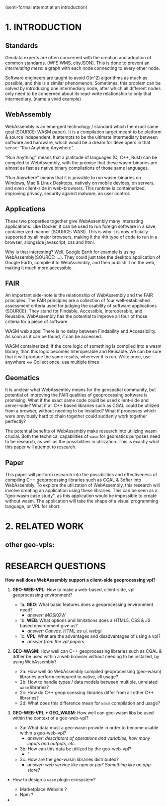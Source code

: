 (semi-formal attempt at an introduction)

# 1. INTRODUCTION



## Standards

Geodata experts are often concerned with the creation and adoption of common standards. (WFS WMS, cityJSON). 
This is done to prevent an *interrelating mess*: a graph with each node connecting to every other node.

Software engineers are taught to avoid O(n^2) algorithms as much as possible, and this is a similar phenomenon. 
Sometimes, this problem can be solved by introducing one intermediary node, after which all different nodes only need to be concerned about its read-write relationship to only that intermediary. (name a vivid example)



## WebAssembly

WebAssembly is an emergent technology / standard which the exact same goal (SOURCE: WASM paper). 
It is a compilation target meant to be platform & source independent. 
It attempts to be the ultimate intermediary between software and hardware, which would be a dream for developers in that sense: "Run Anything Anywhere". 

"Run Anything" means that a platitude of languages (C, C++, Rust) can be compiled to WebAssembly, with the promise that these wasm-binaries are almost as fast as native binary compilations of those same languages. 

"Run Anywhere" means that it is possible to run wasm-binaries on Windows, Mac & Linux Desktops, natively on mobile devices, on servers, and even client-side in web-browsers. 
This runtime is containerized, improving privacy, security against malware, an user control. 



## Applications

These two properties together give WebAssembly many interesting applications. 
Like Docker, it can be used to run foreign software in a save, containerized manner (SOURCE: WASI). 
This is why it is now officially supported by all major browsers, making it the 4th type of code to run in a browser, alongside javascript, css and html. 

Why is that interesting? Well, Google Earth for example is using WebAssembly(SOURCE: ...). 
They could just take the desktop application of Google Earth, compile it to WebAssembly, and then publish it on the web, making it much more accessible. 

<!-- accessible -> segway into FAIR -->

## FAIR

An important side-note is the relationship of WebAssembly and the FAIR principles. The FAIR principles are a collection of four well-established assessment criteria used for judging the usability of software applications (SOURCE). They stand for Findable, Accessible, Interoperable, and Reusable. WebAssembly has the potential to improve all four of those criteria for a piece of software:  

WASM web apps: 
There is no delay between Findability and Accessibility. 
As soon as it can be found, it can be accessed. 

WASM containerized:
If the core logic of something is compiled into a wasm library, than this logic becomes Interoperable and Reusable. 
We can be sure that it will produce the same results, wherever it is run. 
Write once, use anywhere <-> Collect once, use multiple times



## Geomatics

It is unclear what WebAssembly means for the geospatial community, but potential of improving the FAIR qualities of geoprocessing software is promising: 
What if the exact same code could be used client-side and server-side?
What if all C++ based libraries such as CGAL could be utilized from a browser, without needing to be installed? 
What if processes which were previously hard to chain together could suddenly work together perfectly? 

The potential benefits of WebAssembly make research into utilizing wasm crucial. 
Both the technical capabilities of `wasm` for geomatics purposes need to be research, as well as the possibilities in utilization. 
This is exactly what this paper will attempt to research. 



## Paper

This paper will perform research into the possibilities and effectiveness of compiling C++ geoprocessing libraries such as CGAL & 3dfier into WebAssembly. To explore the utilization of WebAssembly, this research will involve creating an application using these libraries. 
This can be seen as a "geo-wasm case study", as this application would be impossible to create without wasm. The application will take the shape of a visual programming language, or VPL for short.


# 2. RELATED WORK


## other geo-vpls: 







# RESEARCH QUESTIONS

**How well does WebAssembly support a client-side geoprocessing vpl?**

1. **GEO-WEB-VPL**: How to make a web-based, client-side, vpl geoprocessing environment?
    - 1a. **GEO**: What basic features does a geoprocessing environment need?
      - *answer: MOSKOW*
    - 1b. **WEB**: What options and limitations does a HTML5, CSS & JS based environment give us?
      - *answer: Canvas, HTML as ui, webgl*
    - 1c. **VPL**: What are the advantages and disadvantages of using a vpl?
      - *answer from the vpl papers* 

2. **GEO-WASM**: How well can C++ geoprocessing libraries such as CGAL & 3dfier be used within a web browser without needing to be installed, by using WebAssembly?
    - 2a: How well do WebAssembly compiled geoprocessing (geo-wasm) libraries perform compared to native, cli usage?
    - 2b: How to handle types / data models between multiple, unrelated `wasm` libraries?
    - 2c: How do C++ geoprocessing libraries differ from all other C++ libraries?
    - 2d: What does this difference mean for `wasm` compilation and usage? 

3. **GEO-WEB-VPL + GEO_WASM**: How well can geo-wasm libs be used within the context of a geo-web-vpl?
    - 3a: What data must a geo-wasm provide in order to become usable within a geo-web-vpl?
      - *answer: descriptors of operations and variables, how many inputs and outputs, etc.*
    - 3b: How can this data be utilized by the geo-web-vpl? 
      - "
    - 3c: How are the geo-wasm libraries distributed?
      - *answer: web service like npm or pip? Something like an app store?*
    


  - How to design a `wasm` plugin ecosystem?
    - Marketplace Website ?
    - Npm ?  

  - 

<!-- 
(WebAssembly could be just a buzzword, a hype-based virus which hops from conference to conference. )
It could be too impractical in practice. Websites with many wasm files could take too long to load, or compiling certain old C++ programs might not yield any real benefit. 

Many different C++ libraries and applications exist which generate, process and visualize geo-information. 

This paper will attempt to answer a part of that question. 
 -->



<!-- hypothesis 

I Hypothese that WASM will indeed be useful. The question is a matter of degree. It could be just a nifty gimick, or it could be something fantastic.  -->